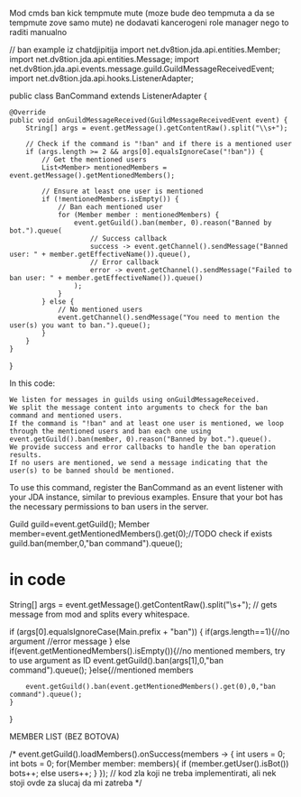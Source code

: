 Mod cmds
ban
kick
tempmute
mute (moze bude deo tempmuta a da se tempmute zove samo mute)
ne dodavati kancerogeni role manager nego to raditi manualno











// ban example iz chatdjipitija
import net.dv8tion.jda.api.entities.Member;
import net.dv8tion.jda.api.entities.Message;
import net.dv8tion.jda.api.events.message.guild.GuildMessageReceivedEvent;
import net.dv8tion.jda.api.hooks.ListenerAdapter;

public class BanCommand extends ListenerAdapter {

    @Override
    public void onGuildMessageReceived(GuildMessageReceivedEvent event) {
        String[] args = event.getMessage().getContentRaw().split("\\s+");
        
        // Check if the command is "!ban" and if there is a mentioned user
        if (args.length >= 2 && args[0].equalsIgnoreCase("!ban")) {
            // Get the mentioned users
            List<Member> mentionedMembers = event.getMessage().getMentionedMembers();
            
            // Ensure at least one user is mentioned
            if (!mentionedMembers.isEmpty()) {
                // Ban each mentioned user
                for (Member member : mentionedMembers) {
                    event.getGuild().ban(member, 0).reason("Banned by bot.").queue(
                        // Success callback
                        success -> event.getChannel().sendMessage("Banned user: " + member.getEffectiveName()).queue(),
                        // Error callback
                        error -> event.getChannel().sendMessage("Failed to ban user: " + member.getEffectiveName()).queue()
                    );
                }
            } else {
                // No mentioned users
                event.getChannel().sendMessage("You need to mention the user(s) you want to ban.").queue();
            }
        }
    }
}

In this code:

    We listen for messages in guilds using onGuildMessageReceived.
    We split the message content into arguments to check for the ban command and mentioned users.
    If the command is "!ban" and at least one user is mentioned, we loop through the mentioned users and ban each one using event.getGuild().ban(member, 0).reason("Banned by bot.").queue().
    We provide success and error callbacks to handle the ban operation results.
    If no users are mentioned, we send a message indicating that the user(s) to be banned should be mentioned.

To use this command, register the BanCommand as an event listener with your JDA instance, similar to previous examples. Ensure that your bot has the necessary permissions to ban users in the server.












Guild guild=event.getGuild();
Member member=event.getMentionedMembers().get(0);//TODO check if exists
guild.ban(member,0,"ban command").queue();



# in code


String[] args = event.getMessage().getContentRaw().split("\\s+"); // gets message from mod and splits every whitespace.

if (args[0].equalsIgnoreCase(Main.prefix + "ban")) {
if(args.length==1){//no argument
//error message
}
else if(event.getMentionedMembers().isEmpty()){//no mentioned members, try to use argument as ID
event.getGuild().ban(args[1],0,"ban command").queue();
}else{//mentioned members

        event.getGuild().ban(event.getMentionedMembers().get(0),0,"ban command").queue();
    }

}







MEMBER LIST (BEZ BOTOVA)


/*
event.getGuild().loadMembers().onSuccess(members -> {
int users = 0;
int bots = 0;
for(Member member: members){
if (member.getUser().isBot()) bots++;
else users++;
}
}); // kod zla koji ne treba implementirati, ali nek stoji ovde za slucaj da mi zatreba
*/